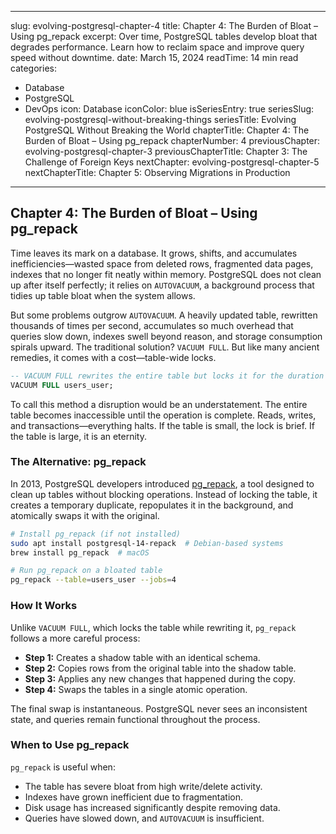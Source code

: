 
---
slug: evolving-postgresql-chapter-4
title: Chapter 4: The Burden of Bloat – Using pg_repack
excerpt: Over time, PostgreSQL tables develop bloat that degrades performance. Learn how to reclaim space and improve query speed without downtime.
date: March 15, 2024
readTime: 14 min read
categories:
  - Database
  - PostgreSQL
  - DevOps
icon: Database
iconColor: blue
isSeriesEntry: true
seriesSlug: evolving-postgresql-without-breaking-things
seriesTitle: Evolving PostgreSQL Without Breaking the World
chapterTitle: Chapter 4: The Burden of Bloat – Using pg_repack
chapterNumber: 4
previousChapter: evolving-postgresql-chapter-3
previousChapterTitle: Chapter 3: The Challenge of Foreign Keys
nextChapter: evolving-postgresql-chapter-5
nextChapterTitle: Chapter 5: Observing Migrations in Production
---

## Chapter 4: The Burden of Bloat – Using pg_repack

Time leaves its mark on a database. It grows, shifts, and accumulates inefficiencies—wasted space from deleted rows, fragmented data pages, indexes that no longer fit neatly within memory. PostgreSQL does not clean up after itself perfectly; it relies on `AUTOVACUUM`, a background process that tidies up table bloat when the system allows.

But some problems outgrow `AUTOVACUUM`. A heavily updated table, rewritten thousands of times per second, accumulates so much overhead that queries slow down, indexes swell beyond reason, and storage consumption spirals upward. The traditional solution? `VACUUM FULL`. But like many ancient remedies, it comes with a cost—table-wide locks.

```sql
-- VACUUM FULL rewrites the entire table but locks it for the duration
VACUUM FULL users_user;
```

To call this method a disruption would be an understatement. The entire table becomes inaccessible until the operation is complete. Reads, writes, and transactions—everything halts. If the table is small, the lock is brief. If the table is large, it is an eternity.

### The Alternative: pg_repack

In 2013, PostgreSQL developers introduced [pg_repack](https://reorg.github.io/pg_repack/), a tool designed to clean up tables without blocking operations. Instead of locking the table, it creates a temporary duplicate, repopulates it in the background, and atomically swaps it with the original.

```bash
# Install pg_repack (if not installed)
sudo apt install postgresql-14-repack  # Debian-based systems
brew install pg_repack  # macOS

# Run pg_repack on a bloated table
pg_repack --table=users_user --jobs=4
```

### How It Works

Unlike `VACUUM FULL`, which locks the table while rewriting it, `pg_repack` follows a more careful process:
- **Step 1:** Creates a shadow table with an identical schema.
- **Step 2:** Copies rows from the original table into the shadow table.
- **Step 3:** Applies any new changes that happened during the copy.
- **Step 4:** Swaps the tables in a single atomic operation.

The final swap is instantaneous. PostgreSQL never sees an inconsistent state, and queries remain functional throughout the process.

### When to Use pg_repack

`pg_repack` is useful when:
- The table has severe bloat from high write/delete activity.
- Indexes have grown inefficient due to fragmentation.
- Disk usage has increased significantly despite removing data.
- Queries have slowed down, and `AUTOVACUUM` is insufficient.
